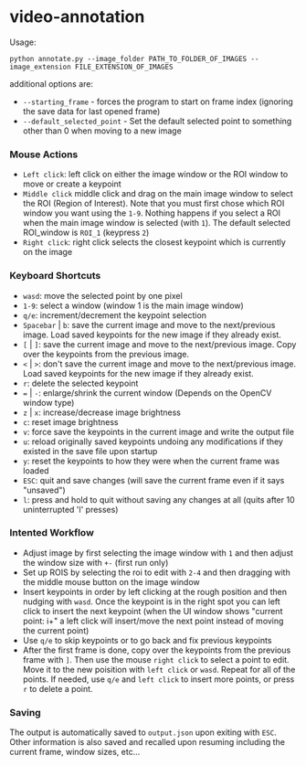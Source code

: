 # video-annotation
 

Usage:

```
python annotate.py --image_folder PATH_TO_FOLDER_OF_IMAGES --image_extension FILE_EXTENSION_OF_IMAGES
```

additional options are:
-  ```--starting_frame```  - forces the program to start on frame index (ignoring the save data for last opened frame)
-  ```--default_selected_point```  - Set the default selected point to something other than 0 when moving to a new image


### Mouse Actions
- ```Left click```: left click on either the image window or the ROI window to move or create a keypoint
- ```Middle click``` middle click and drag on the main image window to select the ROI (Region of Interest). Note that you must first chose which ROI window you want using the ```1-9```. Nothing happens if you select a ROI when the main image window is selected (with ```1```). The default selected ROI_window is ```ROI_1``` (keypress ```2```)
- ```Right click```: right click selects the closest keypoint which is currently on the image


### Keyboard Shortcuts
- ```wasd```: move the selected point by one pixel
- ```1-9```: select a window (window 1 is the main image window)
- ```q/e```: increment/decrement the keypoint selection
- ```Spacebar``` | ```b```: save the current image and move to the next/previous image. Load saved keypoints for the new image if they already exist.
- ```[``` | ```]```: save the current image and move to the next/previous image. Copy over the keypoints from the previous image.
- ```<``` | ```>```: don't save the current image and move to the next/previous image. Load saved keypoints for the new image if they already exist.
- ```r```: delete the selected keypoint
- ```=``` | ```-```: enlarge/shrink the current window (Depends on the OpenCV window type)
- ```z``` | ```x```: increase/decrease image brightness
- ```c```: reset image brightness
- ```v```: force save the keypoints in the current image and write the output file
- ```u```: reload originally saved keypoints undoing any modifications if they existed in the save file upon startup
- ```y```: reset the keypoints to how they were when the current frame was loaded
- ```ESC```: quit and save changes (will save the current frame even if it says "unsaved")
- ```l```: press and hold to quit without saving any changes at all (quits after 10 uninterrupted 'l' presses)


### Intented Workflow
- Adjust image by first selecting the image window with ```1``` and then adjust the window size with ```+-``` (first run only)
- Set up ROIS by selecting the roi to edit with ```2-4``` and then dragging with the middle mouse button on the image window
- Insert keypoints in order by left clicking at the rough position and then nudging with ```wasd```. Once the keypoint is in the right spot you can left click to insert the next keypoint (when the UI window shows "current point: i+" a left click will insert/move the next point instead of moving the current point)
- Use ```q/e``` to skip keypoints or to go back and fix previous keypoints
- After the first frame is done, copy over the keypoints from the previous frame with `]`. Then use the mouse ```right click``` to select a point to edit. Move it to the new poisition with ```left click``` or ```wasd```. Repeat for all of the points. If needed, use ```q/e``` and ```left click``` to insert more points, or press ```r``` to delete a point.


### Saving
The output is automatically saved to ```output.json``` upon exiting with ```ESC```. Other information is also saved and recalled upon resuming including the current frame, window sizes, etc... 